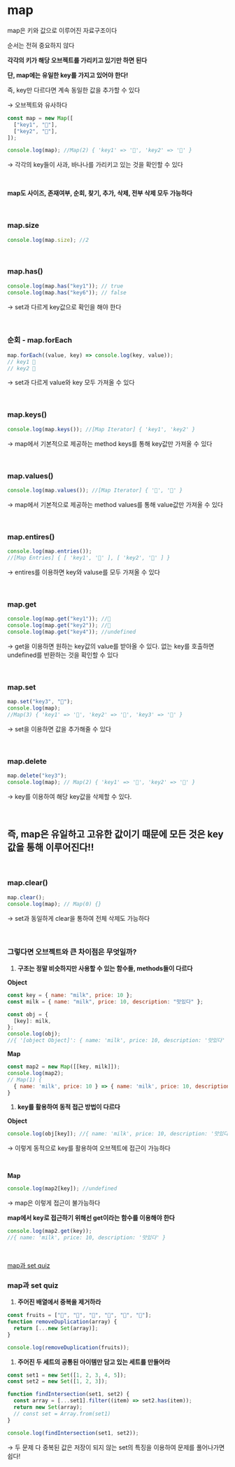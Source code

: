 # map

map은 키와 값으로 이루어진 자료구조이다

순서는 전혀 중요하지 않다

**각각의 키가 해당 오브젝트를 가리키고 있기만 하면 된다**

**단, map에는 유일한 key를 가지고 있어야 한다!**

즉, key만 다르다면 계속 동일한 값을 추가할 수 있다

→ 오브젝트와 유사하다

```jsx
const map = new Map([
  ["key1", "🍎"],
  ["key2", "🍌"],
]);

console.log(map); //Map(2) { 'key1' => '🍎', 'key2' => '🍌' }
```

→ 각각의 key들이 사과, 바나나를 가리키고 있는 것을 확인할 수 있다

<br />

**map도 사이즈, 존재여부, 순회, 찾기, 추가, 삭제, 전부 삭제 모두 가능하다**

<br />

### map.size

```jsx
console.log(map.size); //2
```

<br />

### map.has()

```jsx
console.log(map.has("key1")); // true
console.log(map.has("key6")); // false
```

→ set과 다르게 key값으로 확인을 해야 한다

<br />

### 순회 - map.forEach

```jsx
map.forEach((value, key) => console.log(key, value));
// key1 🍎
// key2 🍌
```

→ set과 다르게 value와 key 모두 가져올 수 있다

<br />

### map.keys()

```jsx
console.log(map.keys()); //[Map Iterator] { 'key1', 'key2' }
```

→ map에서 기본적으로 제공하는 method keys를 통해 key값만 가져올 수 있다

<br />

### map.values()

```jsx
console.log(map.values()); //[Map Iterator] { '🍎', '🍌' }
```

→ map에서 기본적으로 제공하는 method values를 통해 value값만 가져올 수 있다

<br />

### map.entires()

```jsx
console.log(map.entries());
//[Map Entries] { [ 'key1', '🍎' ], [ 'key2', '🍌' ] }
```

→ entires를 이용하면 key와 valuse를 모두 가져올 수 있다

<br />

### map.get

```jsx
console.log(map.get("key1")); //🍎
console.log(map.get("key2")); //🍌
console.log(map.get("key4")); //undefined
```

→ get을 이용하면 원하는 key값의 value를 받아올 수 있다. 없는 key를 호출하면 undefined를 반환하는 것을 확인할 수 있다

<br />

### map.set

```jsx
map.set("key3", "🥝");
console.log(map);
//Map(3) { 'key1' => '🍎', 'key2' => '🍌', 'key3' => '🥝' }
```

→ set을 이용하면 값을 추가해줄 수 있다

<br />

### map.delete

```jsx
map.delete("key3");
console.log(map); // Map(2) { 'key1' => '🍎', 'key2' => '🍌' }
```

→ key를 이용하여 해당 key값을 삭제할 수 있다.

<br />

## 즉, map은 유일하고 고유한 값이기 때문에 모든 것은 key 값을 통해 이루어진다!!

<br />

### map.clear()

```jsx
map.clear();
console.log(map); // Map(0) {}
```

→ set과 동일하게 clear을 통하여 전체 삭제도 가능하다

<br />

### 그렇다면 오브젝트와 큰 차이점은 무엇일까?

1. **구조는 정말 비슷하지만 사용할 수 있는 함수들, methods들이 다르다**

**Object**

```jsx
const key = { name: "milk", price: 10 };
const milk = { name: "milk", price: 10, description: "맛있다" };

const obj = {
  [key]: milk,
};
console.log(obj);
//{ '[object Object]': { name: 'milk', price: 10, description: '맛있다' } }
```

**Map**

```jsx
const map2 = new Map([[key, milk]]);
console.log(map2);
// Map(1) {
  { name: 'milk', price: 10 } => { name: 'milk', price: 10, description: '맛있다' }
}
```

1. **key를 활용하여 동적 접근 방법이 다르다**

**Object**

```jsx
console.log(obj[key]); //{ name: 'milk', price: 10, description: '맛있다' }
```

→ 이렇게 동적으로 key를 활용하여 오브젝트에 접근이 가능하다

<br />

**Map**

```jsx
console.log(map2[key]); //undefined
```

→ map은 이렇게 접근이 불가능하다

**map에서 key로 접근하기 위해선 get이라는 함수를 이용해야 한다**

```jsx
console.log(map2.get(key));
//{ name: 'milk', price: 10, description: '맛있다' }
```

<br />

[map과 set quiz](https://www.notion.so/map-set-quiz-b32c919917ef41328445981801b3593f)

### map과 set quiz

1. **주어진 배열에서 중복을 제거하라**

```jsx
const fruits = ["🍌", "🍎", "🍇", "🍌", "🍎", "🍑"];
function removeDuplication(array) {
  return [...new Set(array)];
}

console.log(removeDuplication(fruits));
```

1. **주어진 두 세트의 공통된 아이템만 담고 있는 세트를 만들어라**

```jsx
const set1 = new Set([1, 2, 3, 4, 5]);
const set2 = new Set([1, 2, 3]);

function findIntersection(set1, set2) {
  const array = [...set1].filter((item) => set2.has(item));
  return new Set(array);
  // const set = Array.from(set1)
}

console.log(findIntersection(set1, set2));
```

→ 두 문제 다 중복된 값은 저장이 되지 않는 set의 특징을 이용하여 문제를 풀어나가면 쉽다!
